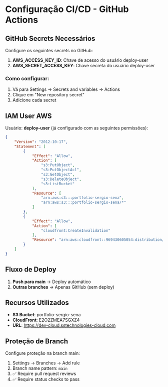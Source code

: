 # Configuração CI/CD - GitHub Actions

## GitHub Secrets Necessários

Configure os seguintes secrets no GitHub:

1. **AWS_ACCESS_KEY_ID**: Chave de acesso do usuário deploy-user
2. **AWS_SECRET_ACCESS_KEY**: Chave secreta do usuário deploy-user

### Como configurar:
1. Vá para Settings → Secrets and variables → Actions
2. Clique em "New repository secret"
3. Adicione cada secret

## IAM User AWS

Usuário: **deploy-user** (já configurado com as seguintes permissões):

```json
{
    "Version": "2012-10-17",
    "Statement": [
        {
            "Effect": "Allow",
            "Action": [
                "s3:PutObject",
                "s3:PutObjectAcl",
                "s3:GetObject",
                "s3:DeleteObject",
                "s3:ListBucket"
            ],
            "Resource": [
                "arn:aws:s3:::portfolio-sergio-sena",
                "arn:aws:s3:::portfolio-sergio-sena/*"
            ]
        },
        {
            "Effect": "Allow",
            "Action": [
                "cloudfront:CreateInvalidation"
            ],
            "Resource": "arn:aws:cloudfront::969430605054:distribution/E2O2ZMEA7SGXZ4"
        }
    ]
}
```

## Fluxo de Deploy

1. **Push para main** → Deploy automático
2. **Outras branches** → Apenas GitHub (sem deploy)

## Recursos Utilizados

- **S3 Bucket**: portfolio-sergio-sena
- **CloudFront**: E2O2ZMEA7SGXZ4
- **URL**: https://dev-cloud.sstechnologies-cloud.com

## Proteção de Branch

Configure proteção na branch main:
1. Settings → Branches → Add rule
2. Branch name pattern: `main`
3. ✅ Require pull request reviews
4. ✅ Require status checks to pass